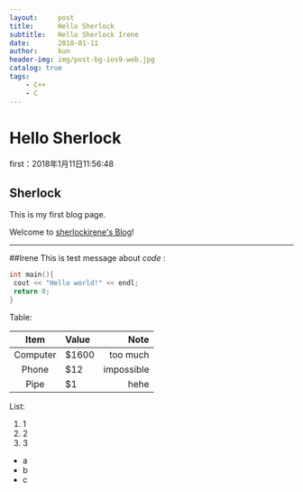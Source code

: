```yaml
---
layout:     post
title:      Hello Sherlock
subtitle:   Hello Sherlock Irene
date:       2018-01-11
author:     kun
header-img: img/post-bg-ios9-web.jpg
catalog: true
tags:
    - C++
    - C
---
```



# Hello Sherlock

first：2018年1月11日11:56:48

## Sherlock
This is my first blog page.

Welcome to [sherlockirene's Blog](https://sherlockirene.github.io)!
***
##Irene
This is test message about *code* :

``` C++
int main(){
 cout << "Hello world!" << endl;
 return 0;
}
```

Table:

| Item      | Value | Note      |
|:---------:|:----- | -----:    |
| Computer  | $1600 | too much  |
| Phone     |   $12 | impossible|
| Pipe      |    $1 | hehe      |

List:
1.  1
2.  2
3.  3

* a
* b
* c
